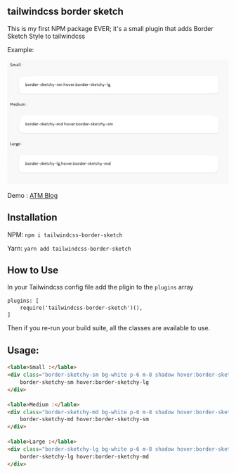 ## tailwindcss border sketch
This is my first NPM package EVER; it's a small plugin that adds Border Sketch Style to tailwindcss


Example:

![example]( example.png "Logo Title Text 1")

Demo : [ATM Blog](http://atmonshi.sa)

## Installation

NPM:
`npm i tailwindcss-border-sketch`

Yarn:
`yarn add tailwindcss-border-sketch`


## How to Use

In your Tailwindcss config file add the pligin to the `plugins` array
```
plugins: [
    require('tailwindcss-border-sketch')(),
]
``` 

Then if you re-run your build suite, all the classes are available to use.

## Usage:

```html
<lable>Small :</lable>
<div class="border-sketchy-sm bg-white p-6 m-8 shadow hover:border-sketchy-lg hover:shadow-lg transition duration-700 ease-in-out ">
    border-sketchy-sm hover:border-sketchy-lg
</div>

<lable>Medium :</lable>
<div class="border-sketchy-md bg-white p-6 m-8 shadow hover:border-sketchy-lg hover:shadow-lg transition duration-700 ease-in-out ">
    border-sketchy-md hover:border-sketchy-sm
</div>

<lable>Large :</lable>
<div class="border-sketchy-lg bg-white p-6 m-8 shadow hover:border-sketchy-sm hover:shadow-lg transition duration-700 ease-in-out ">
    border-sketchy-lg hover:border-sketchy-md
</div>
```
